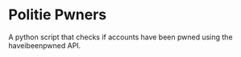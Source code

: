 # Politie Pwners

A python script that checks if accounts have been pwned using the haveibeenpwned API.